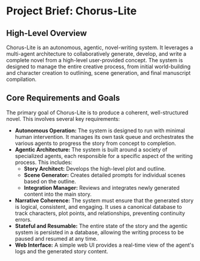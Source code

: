 # **Project Brief: Chorus-Lite**

## **High-Level Overview**

Chorus-Lite is an autonomous, agentic, novel-writing system. It leverages a multi-agent architecture to collaboratively generate, develop, and write a complete novel from a high-level user-provided concept. The system is designed to manage the entire creative process, from initial world-building and character creation to outlining, scene generation, and final manuscript compilation.

## **Core Requirements and Goals**

The primary goal of Chorus-Lite is to produce a coherent, well-structured novel. This involves several key requirements:

* **Autonomous Operation:** The system is designed to run with minimal human intervention. It manages its own task queue and orchestrates the various agents to progress the story from concept to completion.
* **Agentic Architecture:** The system is built around a society of specialized agents, each responsible for a specific aspect of the writing process. This includes:
  * **Story Architect:** Develops the high-level plot and outline.
  * **Scene Generator:** Creates detailed prompts for individual scenes based on the outline.
  * **Integration Manager:** Reviews and integrates newly generated content into the main story.
* **Narrative Coherence:** The system must ensure that the generated story is logical, consistent, and engaging. It uses a canonical database to track characters, plot points, and relationships, preventing continuity errors.
* **Stateful and Resumable:** The entire state of the story and the agentic system is persisted in a database, allowing the writing process to be paused and resumed at any time.
* **Web Interface:** A simple web UI provides a real-time view of the agent's logs and the generated story content.

